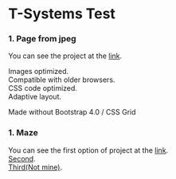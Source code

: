 
# T-Systems Test

<h3>1. Page from jpeg</h3>
You can see the project at the <a href="https://owiii.github.io/T-Systems-Test/1.%20Page%20from%20jpeg/index.html">link</a>.
<p></p>
Images optimized.</br>
Compatible with older browsers.</br>
CSS code optimized.</br>
Adaptive layout.</br>
<p></p>
Made without Bootstrap 4.0 / CSS Grid

<h3>1. Maze</h3>
You can see the first option of project at the <a href="https://owiii.github.io/T-Systems-Test/2.%20Maze/2.1/index.html">link</a>.</br>
<a href="https://owiii.github.io/T-Systems-Test/2.%20Maze/2.2/index.html">Second</a>.</br>
<a href="https://owiii.github.io/T-Systems-Test/2.%20Maze/2.3/index.html">Third(Not mine)</a>.
<p></p>


